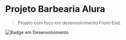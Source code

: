 # Projeto Barbearia Alura

> Projeto com foco em desenvolvimento Front-End.

![Badge em Desenvolvimento](http://img.shields.io/static/v1?label=STATUS&message=EM%20DESENVOLVIMENTO&color=GREEN&style=for-the-badge)
